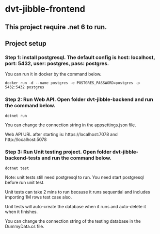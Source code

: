 # dvt-jibble-frontend
## This project require .net 6 to run.
## Project setup
### Step 1: install postgresql. The default config is host: localhost, port: 5432, user: postgres, pass: postgres.
You can run it in docker by the command below.
```
docker run -d --name postgres -e POSTGRES_PASSWORD=postgres -p 5432:5432 postgres
```
### Step 2: Run Web API. Open folder dvt-jibble-backend and run the command below.
```
dotnet run
```
You can change the connection string in the appsettings.json file.

Web API URL after starting is: https://localhost:7078 and http://localhost:5078
### Step 3: Run Unit testing project. Open folder dvt-jibble-backend-tests and run the command below.
```
dotnet test
```
Note: unit tests still need postgresql to run. You need start postgresql before run unit test.

Unit tests can take 2 mins to run because it runs sequential and includes importing 1M rows test case also.

Unit tests will auto-create the database when it runs and auto-delete it when it finishes.

You can change the connection string of the testing database in the DummyData.cs file.
